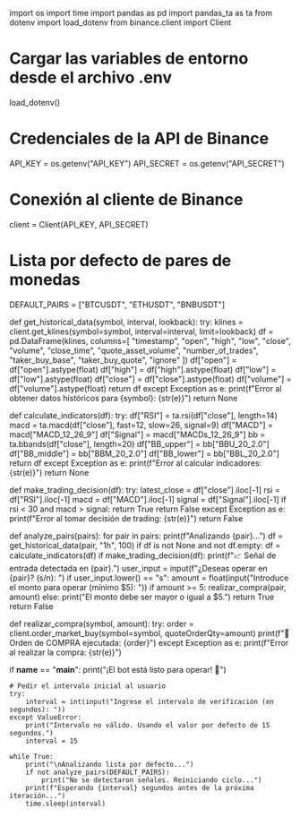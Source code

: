 import os
import time
import pandas as pd
import pandas_ta as ta
from dotenv import load_dotenv
from binance.client import Client

# Cargar las variables de entorno desde el archivo .env
load_dotenv()

# Credenciales de la API de Binance
API_KEY = os.getenv("API_KEY")
API_SECRET = os.getenv("API_SECRET")

# Conexión al cliente de Binance
client = Client(API_KEY, API_SECRET)

# Lista por defecto de pares de monedas
DEFAULT_PAIRS = ["BTCUSDT", "ETHUSDT", "BNBUSDT"]

def get_historical_data(symbol, interval, lookback):
    try:
        klines = client.get_klines(symbol=symbol, interval=interval, limit=lookback)
        df = pd.DataFrame(klines, columns=[
            "timestamp", "open", "high", "low", "close", "volume",
            "close_time", "quote_asset_volume", "number_of_trades",
            "taker_buy_base", "taker_buy_quote", "ignore"
        ])
        df["open"] = df["open"].astype(float)
        df["high"] = df["high"].astype(float)
        df["low"] = df["low"].astype(float)
        df["close"] = df["close"].astype(float)
        df["volume"] = df["volume"].astype(float)
        return df
    except Exception as e:
        print(f"Error al obtener datos históricos para {symbol}: {str(e)}")
        return None

def calculate_indicators(df):
    try:
        df["RSI"] = ta.rsi(df["close"], length=14)
        macd = ta.macd(df["close"], fast=12, slow=26, signal=9)
        df["MACD"] = macd["MACD_12_26_9"]
        df["Signal"] = macd["MACDs_12_26_9"]
        bb = ta.bbands(df["close"], length=20)
        df["BB_upper"] = bb["BBU_20_2.0"]
        df["BB_middle"] = bb["BBM_20_2.0"]
        df["BB_lower"] = bb["BBL_20_2.0"]
        return df
    except Exception as e:
        print(f"Error al calcular indicadores: {str(e)}")
        return None

def make_trading_decision(df):
    try:
        latest_close = df["close"].iloc[-1]
        rsi = df["RSI"].iloc[-1]
        macd = df["MACD"].iloc[-1]
        signal = df["Signal"].iloc[-1]
        if rsi < 30 and macd > signal:
            return True
        return False
    except Exception as e:
        print(f"Error al tomar decisión de trading: {str(e)}")
        return False

def analyze_pairs(pairs):
    for pair in pairs:
        print(f"Analizando {pair}...")
        df = get_historical_data(pair, "1h", 100)
        if df is not None and not df.empty:
            df = calculate_indicators(df)
            if make_trading_decision(df):
                print(f"📈 Señal de entrada detectada en {pair}.")
                user_input = input(f"¿Deseas operar en {pair}? (s/n): ")
                if user_input.lower() == "s":
                    amount = float(input("Introduce el monto para operar (mínimo $5): "))
                    if amount >= 5:
                        realizar_compra(pair, amount)
                    else:
                        print("El monto debe ser mayor o igual a $5.")
                return True
    return False

def realizar_compra(symbol, amount):
    try:
        order = client.order_market_buy(symbol=symbol, quoteOrderQty=amount)
        print(f"🛒 Orden de COMPRA ejecutada: {order}")
    except Exception as e:
        print(f"Error al realizar la compra: {str(e)}")

if __name__ == "__main__":
    print("¡El bot está listo para operar! 🚀")

    # Pedir el intervalo inicial al usuario
    try:
        interval = int(input("Ingrese el intervalo de verificación (en segundos): "))
    except ValueError:
        print("Intervalo no válido. Usando el valor por defecto de 15 segundos.")
        interval = 15

    while True:
        print("\nAnalizando lista por defecto...")
        if not analyze_pairs(DEFAULT_PAIRS):
            print("No se detectaron señales. Reiniciando ciclo...")
        print(f"Esperando {interval} segundos antes de la próxima iteración...")
        time.sleep(interval)
